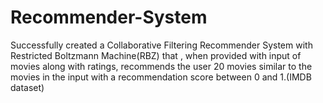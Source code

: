 # Recommender-System
Successfully created a Collaborative Filtering Recommender System with
Restricted Boltzmann Machine(RBZ) that , when provided with input of movies along with ratings,
recommends the user 20 movies similar to the movies in the input with a recommendation score between
0 and 1.(IMDB dataset)
